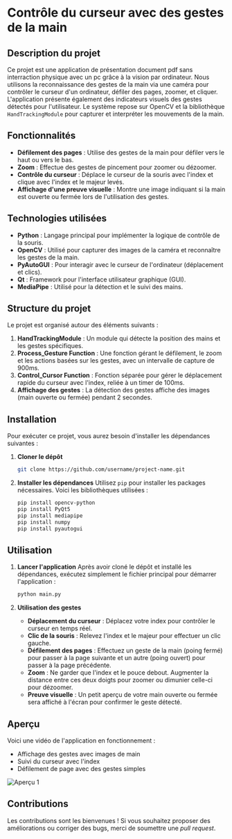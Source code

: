 # **Contrôle du curseur avec des gestes de la main**

## **Description du projet**
Ce projet est une application de présentation document pdf sans interraction physique avec un pc grâce à la vision par ordinateur. Nous utilisons la reconnaissance des gestes de la main via une caméra pour contrôler le curseur d'un ordinateur, défiler des pages, zoomer, et cliquer. L'application présente également des indicateurs visuels des gestes détectés pour l'utilisateur. Le système repose sur OpenCV et la bibliothèque `HandTrackingModule` pour capturer et interpréter les mouvements de la main.

## **Fonctionnalités**
- **Défilement des pages** : Utilise des gestes de la main pour défiler vers le haut ou vers le bas.
- **Zoom** : Effectue des gestes de pincement pour zoomer ou dézoomer.
- **Contrôle du curseur** : Déplace le curseur de la souris avec l'index et clique avec l'index et le majeur levés.
- **Affichage d'une preuve visuelle** : Montre une image indiquant si la main est ouverte ou fermée lors de l'utilisation des gestes.

## **Technologies utilisées**
- **Python** : Langage principal pour implémenter la logique de contrôle de la souris.
- **OpenCV** : Utilisé pour capturer des images de la caméra et reconnaître les gestes de la main.
- **PyAutoGUI** : Pour interagir avec le curseur de l'ordinateur (déplacement et clics).
- **Qt** : Framework pour l'interface utilisateur graphique (GUI).
- **MediaPipe** : Utilisé pour la détection et le suivi des mains.
  
## **Structure du projet**
Le projet est organisé autour des éléments suivants :
1. **HandTrackingModule** : Un module qui détecte la position des mains et les gestes spécifiques.
2. **Process_Gesture Function** : Une fonction gérant le défilement, le zoom et les actions basées sur les gestes, avec un intervalle de capture de 900ms.
3. **Control_Cursor Function** : Fonction séparée pour gérer le déplacement rapide du curseur avec l'index, reliée à un timer de 100ms.
4. **Affichage des gestes** : La détection des gestes affiche des images (main ouverte ou fermée) pendant 2 secondes.

## **Installation**
Pour exécuter ce projet, vous aurez besoin d'installer les dépendances suivantes :

1. **Cloner le dépôt**
   ```bash
   git clone https://github.com/username/project-name.git
   ```

2. **Installer les dépendances**
   Utilisez `pip` pour installer les packages nécessaires. Voici les bibliothèques utilisées :
   ```bash
   pip install opencv-python
   pip install PyQt5
   pip install mediapipe
   pip install numpy
   pip install pyautogui
   ```

## **Utilisation**
1. **Lancer l'application**
   Après avoir cloné le dépôt et installé les dépendances, exécutez simplement le fichier principal pour démarrer l'application :
   ```bash
   python main.py
   ```

2. **Utilisation des gestes**
   - **Déplacement du curseur** : Déplacez votre index pour contrôler le curseur en temps réel.
   - **Clic de la souris** : Relevez l'index et le majeur pour effectuer un clic gauche.
   - **Défilement des pages** : Effectuez un geste de la main (poing fermé) pour passer à la page suivante et un autre (poing ouvert) pour passer à la page précédente.
   - **Zoom** : Ne garder que l'index et le pouce debout. Augmenter la distance entre ces deux doigts pour zoomer ou dimunier celle-ci pour dézoomer.
   - **Preuve visuelle** : Un petit aperçu de votre main ouverte ou fermée sera affiché à l'écran pour confirmer le geste détecté.

## **Aperçu**
Voici une vidéo de l'application en fonctionnement :
- Affichage des gestes avec images de main
- Suivi du curseur avec l'index
- Défilement de page avec des gestes simples

![Aperçu 1](./images/screenshot1.jpg)

## **Contributions**
Les contributions sont les bienvenues ! Si vous souhaitez proposer des améliorations ou corriger des bugs, merci de soumettre une *pull request*.

